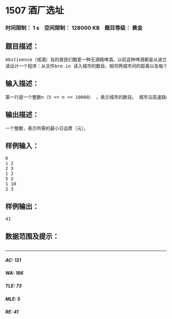 # 1507 酒厂选址   
### 时间限制： 1 s&nbsp;&nbsp;&nbsp;&nbsp;空间限制： 128000 KB&nbsp;&nbsp;&nbsp;&nbsp;题目等级： 黄金  
## 题目描述：  

<pre>
Abstinence（戒酒）岛的居民们酷爱一种无酒精啤酒。以前这种啤酒都是从波兰进口，但今年居民们想建一个自己的啤酒厂。岛上所有的城市都坐落在海边，并且由一条沿海岸线的环岛高速路连接。酒厂的投资者收集了关于啤酒需求量的信息，即每天各城市消费的啤酒桶数。另外还知道相邻城市之间的距离。每桶啤酒每英里的运费是1元。日运费是将所需要的啤酒从酒厂运到所有城市所必需的运费之和。日运费的多少和酒厂的选址有关。投资者想找到一个合适的城市来修建酒厂，以使得日运费最小。
请设计一个程序：从文件bre.in 读入城市的数目、相邻两城市间的距离以及每个城市消费的啤酒桶数，计算最小的日运费，将结果写到输出文件bre.out中。
</pre>
  
  
## 输入描述：  

<pre>
第一行是一个整数n（5 <= n <= 10000） ，表示城市的数目。 城市沿高速路编号，使得相邻的城市的编号也相邻（城市1和n也被认为是相邻）。 以下的n行，每行有两个非负整数。第I+1行的数 zi、di分别是城市I每日的啤酒消费量（桶）和从城市I沿高速路到下一个城市的距离（英里）。高速路的总长不会超过65535 英里。每座城市的日消费量不会超过255桶。
</pre>
  
  
## 输出描述：  

<pre>
一个整数，表示所需的最小日运费（元）。
</pre>
  
  
## 样例输入：  

<pre>
6
1 2
2 3
1 2
5 2
1 10
2 3
</pre>
  
  
## 样例输出：  

<pre>
41
</pre>
  
  
## 数据范围及提示：  

<pre>
</pre>
  
  
***  

##### AC: 121  
##### WA: 186  
##### TLE: 73  
##### MLE: 5  
##### RE: 41  

